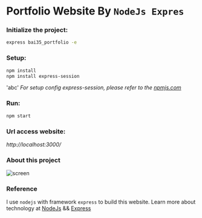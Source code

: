 # Portfolio Website By `NodeJs Expres`
### Initialize the project: 
  ```bash
  express bai35_portfolio -e
  ```

### Setup:
```bash
npm install
npm install express-session
```
'abc'
_For setup config express-session, please refer to the [npmjs.com](https://www.npmjs.com/package/express-session)_
### Run:
```bash
npm start
```
### Url access website:
_http://localhost:3000/_

### About this project
![screen](https://user-images.githubusercontent.com/67221611/122331621-559b0e80-cf5f-11eb-9959-65e2ba30ddd6.png)

### Reference
I use `nodejs` with framework `express` to build this website.
Learn more about technology at [NodeJs](https://nodejs.org/en/docs/) && [Express](https://www.tutorialspoint.com/nodejs/nodejs_express_framework.htm)
